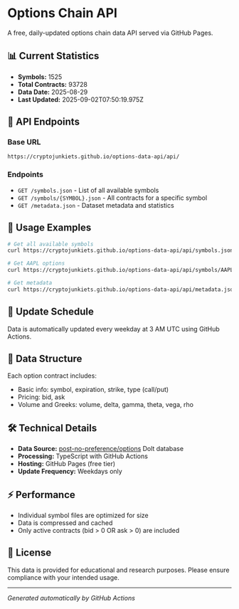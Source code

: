 # Options Chain API

A free, daily-updated options chain data API served via GitHub Pages.

## 📊 Current Statistics
- **Symbols:** 1525
- **Total Contracts:** 93728
- **Data Date:** 2025-08-29
- **Last Updated:** 2025-09-02T07:50:19.975Z

## 🚀 API Endpoints

### Base URL
`https://cryptojunkiets.github.io/options-data-api/api/`

### Endpoints
- `GET /symbols.json` - List of all available symbols
- `GET /symbols/{SYMBOL}.json` - All contracts for a specific symbol
- `GET /metadata.json` - Dataset metadata and statistics

## 📖 Usage Examples

```bash
# Get all available symbols
curl https://cryptojunkiets.github.io/options-data-api/api/symbols.json

# Get AAPL options
curl https://cryptojunkiets.github.io/options-data-api/api/symbols/AAPL.json

# Get metadata
curl https://cryptojunkiets.github.io/options-data-api/api/metadata.json
```

## 🔄 Update Schedule
Data is automatically updated every weekday at 3 AM UTC using GitHub Actions.

## 📁 Data Structure
Each option contract includes:
- Basic info: symbol, expiration, strike, type (call/put)
- Pricing: bid, ask
- Volume and Greeks: volume, delta, gamma, theta, vega, rho

## 🛠️ Technical Details
- **Data Source:** [post-no-preference/options](https://www.dolthub.com/repositories/post-no-preference/options) Dolt database
- **Processing:** TypeScript with GitHub Actions
- **Hosting:** GitHub Pages (free tier)
- **Update Frequency:** Weekdays only

## ⚡ Performance
- Individual symbol files are optimized for size
- Data is compressed and cached
- Only active contracts (bid > 0 OR ask > 0) are included

## 📝 License
This data is provided for educational and research purposes. Please ensure compliance with your intended usage.

---
*Generated automatically by GitHub Actions*
